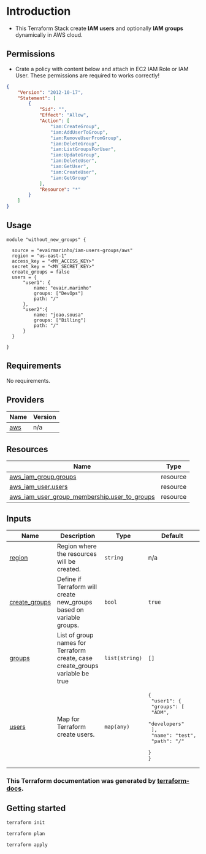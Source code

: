 # Introduction
- This Terraform Stack create **IAM users** and optionally **IAM groups** dynamically in AWS cloud. 
## Permissions
- Crate a policy with content below and attach in EC2 IAM Role or IAM User. These permissions are required to works correctly!

```json
{
    "Version": "2012-10-17",
    "Statement": [
        {
            "Sid": "",
            "Effect": "Allow",
            "Action": [
                "iam:CreateGroup",
                "iam:AddUserToGroup",
                "iam:RemoveUserFromGroup",
                "iam:DeleteGroup",
                "iam:ListGroupsForUser",
                "iam:UpdateGroup",
                "iam:DeleteUser",
                "iam:GetUser",
                "iam:CreateUser",
                "iam:GetGroup"
            ],
            "Resource": "*"
        }
    ]
}
```
## Usage
```hcl
module "without_new_groups" {

  source = "evairmarinho/iam-users-groups/aws"
  region = "us-east-1"
  access_key = "<MY_ACCESS_KEY>"
  secret_key = "<MY_SECRET_KEY>"
  create_groups = false
  users = {
      "user1": {
          name: "evair.marinho"
          groups: ["DevOps"]
          path: "/"
      },
      "user2":{
          name: "joao.sousa"
          groups: ["Billing"]
          path: "/"
      }
  }

}
```
<!-- BEGIN_TF_DOCS -->
## Requirements

No requirements.

## Providers

| Name | Version |
|------|---------|
| <a name="provider_aws"></a> [aws](#provider\_aws) | n/a |

## Resources

| Name | Type |
|------|------|
| [aws_iam_group.groups](https://registry.terraform.io/providers/hashicorp/aws/latest/docs/resources/iam_group) | resource |
| [aws_iam_user.users](https://registry.terraform.io/providers/hashicorp/aws/latest/docs/resources/iam_user) | resource |
| [aws_iam_user_group_membership.user_to_groups](https://registry.terraform.io/providers/hashicorp/aws/latest/docs/resources/iam_user_group_membership) | resource |

## Inputs

| Name | Description | Type | Default | Required |
|------|-------------|------|---------|:--------:|
| <a name="input_region"></a> [region](#input\_region) | Region where the resources will be created. | `string` | n/a | yes |
| <a name="input_create_groups"></a> [create\_groups](#input\_create\_groups) | Define if Terraform will create new\_groups based on variable groups. | `bool` | `true` | no |
| <a name="input_groups"></a> [groups](#input\_groups) | List of group names for Terraform create, case create\_groups variable be true | `list(string)` | `[]` | no |
| <a name="input_users"></a> [users](#input\_users) | Map for Terraform create users. | `map(any)` | <pre>{<br>  "user1": {<br>    "groups": [<br>      "ADM",<br>      "developers"<br>    ],<br>    "name": "test",<br>    "path": "/"<br>  }<br>}</pre> | no |
<!-- END_TF_DOCS -->

### This Terraform documentation was generated by [terraform-docs](https://github.com/terraform-docs/terraform-docs).

## Getting started
```sh
terraform init

terraform plan

terraform apply
```
